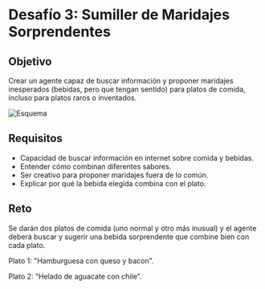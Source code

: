 # Desafío 3: Sumiller de Maridajes Sorprendentes

## Objetivo
Crear un agente capaz de buscar información y proponer maridajes inesperados (bebidas, pero que tengan sentido) para platos de comida, incluso para platos raros o inventados.

![Esquema](../../.gitbook/assets/partes/parte5/desafios/Sumiller.png)

## Requisitos
- Capacidad de buscar información en internet sobre comida y bebidas.
- Entender cómo combinan diferentes sabores.
- Ser creativo para proponer maridajes fuera de lo común.
- Explicar por qué la bebida elegida combina con el plato.

## Reto
Se darán dos platos de comida (uno normal y otro más inusual) y el agente deberá buscar y sugerir una bebida sorprendente que combine bien con cada plato.

Plato 1: "Hamburguesa con queso y bacon".

Plato 2: "Helado de aguacate con chile".